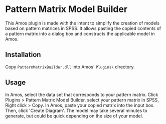 Pattern Matrix Model Builder
============================

This Amos plugin is made with the intent to simplify the creation of models based on pattern 
matrices in SPSS. It allows pasting the copied contents of a pattern matrix into a dialog box and 
constructs the applicable model in Amos.

Installation
------------
Copy `PatternMatrixBuilder.dll` into Amos' `Plugins\` directory. 

Usage
-----
In Amos, select the data set that corresponds to your pattern matrix. Click Plugins > Pattern Matrix
Model Builder, select your pattern matrix in SPSS, Right click > Copy. In Amos, paste your copied 
matrix into the input box. Then, click 'Create Diagram'. The model may take several minutes to 
generate, but could be quick depending on the size of your model.